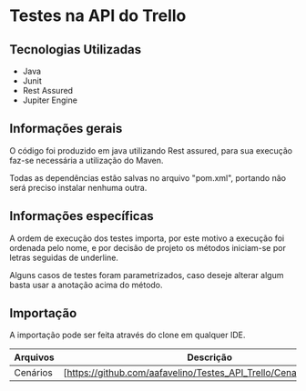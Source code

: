 # Testes na API do Trello 

## Tecnologias Utilizadas
- Java
- Junit
- Rest Assured
- Jupiter Engine

## Informações gerais

O código foi produzido em java utilizando Rest assured, para sua execução faz-se necessária a utilização do Maven.

Todas as dependências estão salvas no arquivo "pom.xml", portando não será preciso instalar nenhuma outra.

## Informações específicas

A ordem de execução dos testes importa, por este motivo a execução foi ordenada pelo nome, e por decisão de projeto os métodos iniciam-se por letras seguidas de underline.

Alguns casos de testes foram parametrizados, caso deseje alterar algum basta usar a anotação acima do método. 

## Importação 

A importação pode ser feita através do clone em qualquer IDE.

| Arquivos | Descrição |
| ------ | ------ |
| Cenários | [https://github.com/aafavelino/Testes_API_Trello/Cenarios.md[PlDb] |



 
